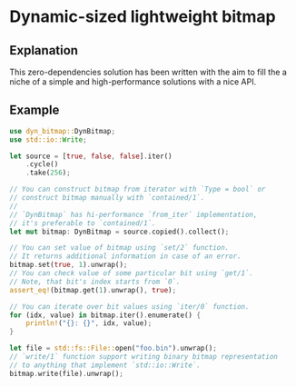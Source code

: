 # Dynamic-sized lightweight bitmap

## Explanation

This zero-dependencies solution has been written with the aim to fill
the a niche of a simple and high-performance solutions
with a nice API.

## Example

```rust
use dyn_bitmap::DynBitmap;
use std::io::Write;

let source = [true, false, false].iter()
    .cycle()
    .take(256);

// You can construct bitmap from iterator with `Type = bool` or
// construct bitmap manually with `contained/1`.
//
// `DynBitmap` has hi-performance `from_iter` implementation,
// it's preferable to `contained/1`.
let mut bitmap: DynBitmap = source.copied().collect();

// You can set value of bitmap using `set/2` function.
// It returns additional information in case of an error.
bitmap.set(true, 1).unwrap();
// You can check value of some particular bit using `get/1`.
// Note, that bit's index starts from `0`.
assert_eq!(bitmap.get(1).unwrap(), true);

// You can iterate over bit values using `iter/0` function.
for (idx, value) in bitmap.iter().enumerate() {
    println!("{}: {}", idx, value);
}

let file = std::fs::File::open("foo.bin").unwrap();
// `write/1` function support writing binary bitmap representation
// to anything that implement `std::io::Write`.
bitmap.write(file).unwrap();
```
